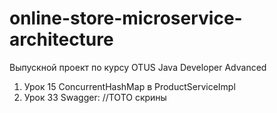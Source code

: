 # online-store-microservice-architecture
Выпускной проект по курсу OTUS Java Developer Advanced

1) Урок 15 ConcurrentHashMap в ProductServiceImpl
2) Урок 33 Swagger: //TOTO скрины 
